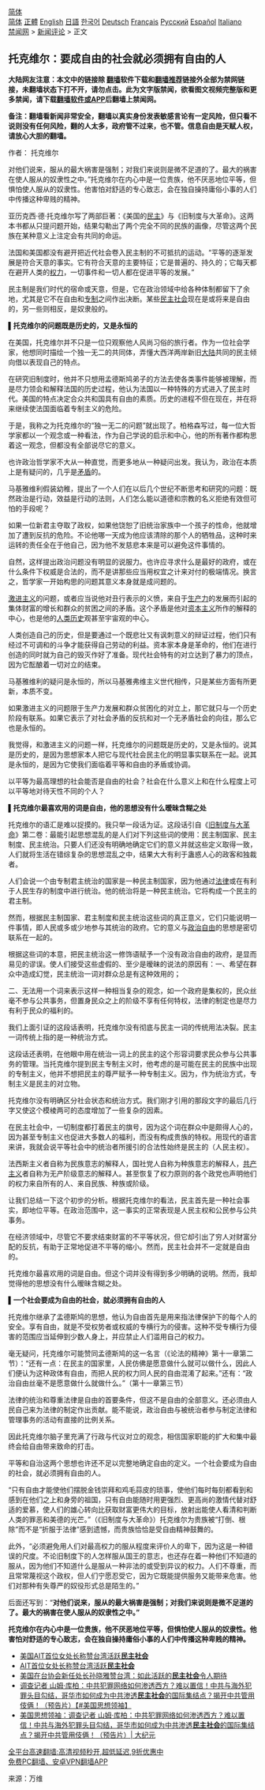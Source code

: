  <!-- 面包屑导航 --> <div class="breadcrumb"><!-- GTranslate: https://gtranslate.io/ -->  <div class="switcher notranslate">  <div class="selected">  <a href="#" onclick="return false;"> 简体</a>  </div>  <div class="option">  <a href="https://www.bannedbook.org" onclick="doGTranslate('zh-CN|zh-CN');jQuery('div.switcher div.selected a').html(jQuery(this).html());return false;" title="简体中文" class="nturl selected"> 简体</a>  <a href="https://www.bannedbook.org/zh-tw/" onclick="doGTranslate('zh-CN|zh-TW');jQuery('div.switcher div.selected a').html(jQuery(this).html());return false;" title="繁體中文" class="nturl"> 正體</a>  <a href="https://www.bannedbook.org/en/" onclick="doGTranslate('zh-CN|en');jQuery('div.switcher div.selected a').html(jQuery(this).html());return false;" title="English" class="nturl"> English</a>  <a href="https://www.bannedbook.org/ja/" onclick="doGTranslate('zh-CN|ja');jQuery('div.switcher div.selected a').html(jQuery(this).html());return false;" title="日本語" class="nturl"> 日語</a>  <a href="https://www.bannedbook.org/ko/" onclick="doGTranslate('zh-CN|ko');jQuery('div.switcher div.selected a').html(jQuery(this).html());return false;" title="한국어" class="nturl"> 한국어</a>  <a href="https://www.bannedbook.org/de/" onclick="doGTranslate('zh-CN|de');jQuery('div.switcher div.selected a').html(jQuery(this).html());return false;" title="Deutsch" class="nturl"> Deutsch</a>  <a href="https://www.bannedbook.org/fr/" onclick="doGTranslate('zh-CN|fr');jQuery('div.switcher div.selected a').html(jQuery(this).html());return false;" title="Français" class="nturl"> Français</a>  <a href="https://www.bannedbook.org/ru/" onclick="doGTranslate('zh-CN|ru');jQuery('div.switcher div.selected a').html(jQuery(this).html());return false;" title="Русский" class="nturl"> Русский</a>  <a href="https://www.bannedbook.org/es/" onclick="doGTranslate('zh-CN|es');jQuery('div.switcher div.selected a').html(jQuery(this).html());return false;" title="Español" class="nturl"> Español</a>  <a href="https://www.bannedbook.org/it/" onclick="doGTranslate('zh-CN|it');jQuery('div.switcher div.selected a').html(jQuery(this).html());return false;" title="Italiano" class="nturl"> Italiano</a>  </div>  </div>      <div class='breadcrumb-sub'><!-- Breadcrumb NavXT 6.3.0 --> <a href="https://www.bannedbook.org/" class="home">禁闻网</a> &gt; <a href="https://www.bannedbook.org/bnews/comments/" class="category">新闻评论</a> &gt; 正文</div></div><h2>托克维尔：要成自由的社会就必须拥有自由的人</h2> <p class="notice"><b>大陆网友注意：本文中的链接除 <a href="https://github.com/bannedbook/fanqiang" >翻墙</a>软件下载和<a href="https://github.com/killgcd/justmysocks/blob/master/README.md">翻墙推荐</a>链接外全部为禁网链接，未翻墙状态下打不开，请勿点击。此为文字版禁闻，欲看图文视频完整版和更多禁闻，请下载<a href="https://github.com/bannedbook/fanqiang">翻墙软件或APP</a>后翻墙上禁闻网。</p><p>备注：翻墙看新闻非常安全，翻墙以真实身份发表敏感言论有一定风险，但只看不说则没有任何风险，翻的人太多，政府管不过来，也不管。信息自由是天赋人权，请放心大胆的翻墙。</b></p>  <div class="entry"> <p>作者： 托克维尔</p> <p id="summary">对他们说来，服从的最大祸害是强制；对我们来说则是微不足道的了。最大的祸害在使人服从的奴隶性之中。”托克维尔在内心中是一位贵族，他不厌恶地位平等，但惧怕使人服从的奴隶性。他害怕对舒适的专心致志，会在独自操持庸俗小事的人们中传播这种卑贱的精神。</p> <p id="conimg">亚历克西·德·托克维尔写了两部巨著：《美国的<a href="https://www.bannedbook.org/bnews/tag/%e6%b0%91%e4%b8%bb/" class="st_tag internal_tag" rel="tag" title="标签 民主 下的日志">民主</a>》与《旧制度与大革命》。这两本书都从只提问题开始，结果勾勒出了两个完全不同的民族的画像，尽管这两个民族在某种意义上注定会有共同的命运。</p> <p>法国和美国都没有避开把近代社会卷入民主制的不可抵抗的运动。“平等的逐渐发展是符合天意的事实。它有符合天意的主要特征；它是普遍的、持久的；它每天都在避开人类的<a href="https://www.bannedbook.org/bnews/tag/%E6%9D%83%E5%8A%9B/" class="st_tag internal_tag" rel="tag" title="标签 权力 下的日志">权力</a>，一切事件和一切人都在促进平等的发展。”</p> <p>民主制是我们时代的宿命或天意，但是，它在政治领域中给各种体制都留下了余地，尤其是它不在自由和<a href="https://www.bannedbook.org/bnews/tag/%E4%B8%93%E5%88%B6/" class="st_tag internal_tag" rel="tag" title="标签 专制 下的日志">专制</a>之间作出决断。某些<a href="https://www.bannedbook.org/bnews/tag/%e6%b0%91%e4%b8%bb%e7%a4%be%e4%bc%9a/" class="st_tag internal_tag" rel="tag" title="标签 民主社会 下的日志">民主社会</a>现在是或将来是自由的，另一些则相反，是奴隶般的。</p> <p><strong>▌托克维尔的问题既是历史的，又是永恒的</strong></p> <p>在美国，托克维尔并不只是一位只观察他人风尚习俗的旅行者。作为一位社会学家，他想同时描绘一个独一无二的共同体，弄懂大西洋两岸新旧<span class='wp_keywordlink_affiliate'><a href="https://www.bannedbook.org/" title="大陆" target="_blank">大陆</a></span>共同的民主倾向借以表现自己的特点。</p> <p>在研究旧制度时，他并不只想用孟德斯鸠弟子的方法去使各类事件能够被理解，而是尽力领会和解释法国的历史过程，他认为法国以一种特殊的方式进入了民主时代。美国的特点决定合众共和国具有自由的素质。历史的进程不但在现在，并在将来继续使法国面临着专制主义的危险。</p> <p>于是，我称之为托克维尔的“独一无二的问题”就出现了。柏格森写过，每一位大哲学家都以一个观念或一种看法，作为自己学说的启示和中心，他的所有著作都构思着这一观念，但都没有全部说尽它的意义。</p> <p>也许政治哲学家不大从一种直觉，而更多地从一种疑问出发。我认为，政治在本质上是有疑问的，几乎是<a href="https://www.bannedbook.org/bnews/tag/%E7%9F%9B%E7%9B%BE/" class="st_tag internal_tag" rel="tag" title="标签 矛盾 下的日志">矛盾</a>的。</p> <p>马基雅维利假装幼稚，提出了一个人们在以后几个世纪不断思考和研究的问题：既然政治是行动，效益是行动的法则，人们怎么能以道德和宗教的名义拒绝有效但可怕的手段呢？</p>  <p>如果一位新君主夺取了政权，如果他饶恕了旧统治家族中一个孩子的性命，他就增加了遭到反抗的危险。不论他哪一天成为他应该清除的那个人的牺牲品，这种时来运转的责任全在于他自己，因为他不发慈悲本来是可以避免这件事情的。</p> <p>自然，这样提出政治问题没有明显的说服力。也许应寻求什么是最好的政府，或在什么条件下权威是合法的，而不是讲那些应当用权宜之计来对付的极端情况。换言之，哲学家一开始构思的问题其意义本身就是成问题的。</p> <p><a href="https://www.bannedbook.org/bnews/tag/%E6%BF%80%E8%BF%9B%E4%B8%BB%E4%B9%89/" class="st_tag internal_tag" rel="tag" title="标签 激进主义 下的日志">激进主义</a>的问题，或者应当说他对丑行表示的义愤，来自于<a href="https://www.bannedbook.org/bnews/tag/%E7%94%9F%E4%BA%A7%E5%8A%9B/" class="st_tag internal_tag" rel="tag" title="标签 生产力 下的日志">生产力</a>的发展而引起的集体财富的增长和群众的贫困之间的矛盾。这个矛盾是他对<span class='wp_keywordlink'><a href="https://www.bannedbook.org/forum2/topic920.html" title="资本主义与自由" target="_blank">资本主义</a></span>所作的解释的中心，也是他的<span class='wp_keywordlink'><a href="https://www.bannedbook.org/forum3/topic1750.html" title="考古学禁区-被掩藏的人类历史" target="_blank">人类历史</a></span>观甚至宇宙观的中心。</p> <p>人类创造自己的历史，但是要通过一个既悲壮又有讽刺意义的辩证过程，他们只有经过不可调和的斗争才能获得自己劳动的利益。资本家本身是革命的，他们在进行创造的同时就为自己的毁灭作好了准备。现代社会特有的对立达到了暴力的顶点，因为它酝酿着一切对立的结束。</p> <p>马基雅维利的疑问是永恒的，所以马基雅弗维主义世代相传，只是某些方面有所更新，本质不变。</p> <p>如果激进主义的问题限于生产力发展和群众贫困化的对立上，那它就只与一个历史阶段有联系。如果它表示了对社会矛盾的反抗和对一个无矛盾社会的向往，那么它也是永恒的。</p> <p>我觉得，和激进主义的问题一样，托克维尔的问题既是历史的，又是永恒的。说其是历史的，是因为思想家本人把它与现代社会民主化的明显事实联系在一起。说其是永恒的，是因为它使我们面临着平等和自由的矛盾或协调。</p> <p>以平等为最高理想的社会能否是自由的社会？社会在什么意义上和在什么程度上可以平等地对待天性不同的个人？</p> <p><strong>▌托克维尔最喜欢用的词是自由，他的思想没有什么暧昧含糊之处</strong></p> <p>托克维尔的语汇是难以捉摸的。我只举一段话为证。这段话引自《<span class='wp_keywordlink'><a href="https://www.bannedbook.org/forum2/topic1012.html" title="《旧制度与大革命》作者：托克维尔著    冯棠译" target="_blank">旧制度与大革命</a></span>》第二卷：最能引起思想混乱的是人们对下列这些词的使用：民主制国家、民主制度、民主统治。只要人们还没有明确地确定它们的意义并就这些定义取得一致，人们就将生活在错综复杂的思想混乱之中，结果大大有利于蛊惑人心的政客和独裁者。</p> <p>人们会说一个由专制君主统治的国家是一种民主制国家，因为他通过<a href="https://www.bannedbook.org/bnews/tag/%e6%b3%95%e5%be%8b/" class="st_tag internal_tag" rel="tag" title="标签 法律 下的日志">法律</a>或在有利于人民生存的制度中进行统治。他的统治将是一种民主统治。它将构成一个民主的君主制。</p>  <p>然而，根据民主制国家、君主制度和民主统治这些词的真正意义，它们只能说明一件事情，即人民或多或少地参与其统治的政府。它的意义与<a href="https://www.bannedbook.org/bnews/tag/%E6%94%BF%E6%B2%BB%E8%87%AA%E7%94%B1/" class="st_tag internal_tag" rel="tag" title="标签 政治自由 下的日志">政治自由</a>的思想是密切联系在一起的。</p> <p>根据这些词的本意，把民主统治这一修饰语赋予一个没有政治自由的政府，是显而易见的谬误。使人们接受这些虚假的、至少是暧昧的说法的原因有：一、希望在群众中造成幻觉，民主统治一词对群众总是有这种效用的；</p> <p>二、无法用一个词来表示这样一种相当复杂的观念，如一个政府是集权的，民众丝毫不参与公共事务，但置身民众之上的阶级不享有任何特权，法律的制定也是尽力有利于民众的福利的。</p> <p>我们上面引证的这段话表明，托克维尔没有彻底与民主一词的传统用法决裂。民主一词传统上指的是一种统治方式。</p> <p>这段话还表明，在他眼中用在统治一词上的民主的这个形容词要求民众参与公共事务的管理。当托克维尔提到民主专制主义时，他考虑的是可能在民主的民族中出现的专制主义，他并不想把民主的尊严赋予一种专制主义。因为，作为统治方式，专制主义是民主的对立物。</p> <p>托克维尔没有明确区分社会状态和统治方式。我们刚才引用的那段文字的最后几行字又使这个模棱两可的态度增加了一些复杂的因素。</p> <p>在民主社会中，一切制度都打着民主的旗号，因为这个词在群众中是颇得人心的，因为甚至专制主义也促进大多数人的福利，而没有构成贵族的特权。用现代的语言来讲，我就会说平等社会中的统治者所援引的合法性始终是民主的（人民主权）。</p> <p>法西斯主义者自称为民族意志的解释人，国社党人自称为种族意志的解释人，<span class='wp_keywordlink'><a href="https://www.bannedbook.org/forum2/topic6177.html" title="《共产主义的终极目的》" target="_blank">共产主义</a></span>者自称为无产阶级意志的解释人。甚至恢复了权力原则的各个政党也声明他们的权力来自所有的人、来自民族、种族或阶级。</p> <p>让我们总结一下这个初步的分析。根据托克维尔的看法，民主首先是一种社会事实，即地位平等。在政治范围中，这一事实的正常表现是人民主权和公民参与公共事务。</p> <p>在经济领域中，尽管它不要求结束财富的不平等状况，但它却引出了穷人对财富分配的反抗，有助于正常地促进不平等的缩小。然而，民主社会并不一定就是自由的。</p> <p>托克维尔最喜欢用的词是自由。但这个词并没有得到多少明确的说明。然而，我却觉得他的思想没有什么暧昧含糊之处。</p>  <p><strong>▌一个社会要成为自由的社会，就必须拥有自由的人</strong></p> <p>托克维尔继承了孟德斯鸠的思想，他认为自由首先是用来指法律保护下的每个人的安全。享有自由，就是不受权势者或权威的专横行为的侵害。这种不受专横行为侵害的范围应当延伸到少数人身上，并应禁止人们滥用自己的权力。</p> <p>毫无疑问，托克维尔可能赞同孟德斯鸠的这一名言（《论法的精神》第十一章第二节）：“还有一点：在民主的国家里，人民仿佛是愿意做什么就可以做什么，因此人们便认为这种政体有自由，而把人民的权力同人民的自由混淆了起来。”还有：“政治自由丝毫不是愿意做什么就做什么。”（第十一章第三节）</p> <p>法律的统治和尊重法律是自由的首要条件，但这不是自由的全部意义。还必须由人民自己来为法律的制定作出贡献。能不能说，政治自由与被统治者参与制定法律和管理事务的活动有直接的比例关系。</p> <p>因此托克维尔脑子里充满了行政与代议对立的观念，相信国家职能的扩大和集中最终会给自由带来致命的打击。</p> <p>平等和自治这两个思想也许还不足以完整地确定自由的定义。一个社会要成为自由的社会，就必须拥有自由的人。</p> <p>“只有自由才能使他们摆脱金钱崇拜和鸡毛蒜皮的琐事，使他们每时每刻都看到和感到在他们之上和身旁的祖国，只有自由能随时用更强烈、更高尚的激情代替对舒适的爱慕，使人们的雄心转向比获取财富更伟大的目标，放射出能使人看清和判断人类的罪恶和美德的光芒。”（《旧制度与大革命》）托克维尔为贵族被“打倒、根除”而不是“折服于法律”感到遗憾，而贵族恰恰是受自由精神鼓舞的。</p> <p>此外，“必须避免用人们对最高权力的服从程度来评价人的卑下，因为这是一种错误的尺度。不论旧制度下的人怎样服从国王的意志，也还存在着一种他们不知道的服从，因为他们不知道什么是服从一种非法的或受到异议的权力。人们不尊重，而且常常蔑视这个政权，但人们宁愿忍受它，因为它既能提供服务又能带来危害。他们对那种有失尊严的奴役形式总是陌生的。”</p> <p>后面还写到：“<strong>对他们说来，服从的最大祸害是强制；对我们来说则是微不足道的了。最大的祸害在使人服从的奴隶性之中。”</strong></p> <p><strong>托克维尔在内心中是一位贵族，他不厌恶地位平等，但惧怕使人服从的奴隶性。他害怕对舒适的专心致志，会在独自操持庸俗小事的人们中传播这种卑贱的精神。</strong></p> <ul class='op-related-articles' title='相关阅读'> <li><a href='https://www.bannedbook.org/bnews/baitai/20210718/1589629.html' target='_blank'>美国AIT首位女处长称赞台湾活跃<b>民主社会</b></a></li> <li><a href='https://www.bannedbook.org/bnews/headline/20210717/1589091.html' target='_blank'>AIT首位女处长称赞台湾活跃<b>民主社会</b></a></li> <li><a href='https://www.bannedbook.org/bnews/baitai/20210717/1589069.html' target='_blank'>美国在台协会新任处长孙晓雅赞台湾：如此活跃的<b>民主社会</b>令人期待</a></li> <li><a href='https://www.bannedbook.org/bnews/bannedvideo/20210708/1582712.html' target='_blank'>调查记者 山姆‧库柏：中共犯罪网络如何渗透西方？难以置信！中共与海外犯罪头目勾结，哥华市如何成为中共渗透<b>民主社会</b>的国际集结点？揭开中共管用伎俩！（预告片）【#美国思想领袖】</a></li> <li><a href='https://www.bannedbook.org/bnews/cbnews/20210708/1582687.html' target='_blank'>美国思想领袖：调查记者 山姆‧库柏：中共犯罪网络如何渗透西方？难以置信！中共与海外犯罪头目勾结，哥华市如何成为中共渗透<b>民主社会</b>的国际集结点？揭开中共管用伎俩！（预告片）| 大纪元</a></li> </ul> <p class="texttj"> <a href="https://github.com/bannedbook/fanqiang/wiki/V2ray%E6%9C%BA%E5%9C%BA" target="_blank">全平台高速翻墙:高清视频秒开,超低延迟,9折优惠中</a><br/> <a href="https://github.com/bannedbook/fanqiang/wiki/%E7%A6%81%E9%97%BB%E7%BD%91%E5%AE%89%E5%8D%93%E7%BF%BB%E5%A2%99%E6%96%B0%E9%97%BBAPP" target="_blank">免费PC翻墙、安卓VPN翻墙APP</a></p> <p> 来源：万维 </p><a name='sharetosocial'></a>  <div style="margin-bottom:5px;padding-bottom:5px;clear:both"> <div id="archive-pix-1" class="banner-ads"> <!-- AuctionX Display platform tag START --> <div id="26318x728x90x621x_ADSLOT2" clicktrack="%%CLICK_URL_ESC%%"></div> <!-- AuctionX Display platform tag END --> </div> <div id="archive-pix-2" class="banner-ads"> <!-- AuctionX Display platform tag START --> <div id="26315x300x250x621x_ADSLOT2" clicktrack="%%CLICK_URL_ESC%%"></div> <!-- AuctionX Display platform tag END --> </div> </div>  <div id="archive-pix-1" class="banner-ads"> <!-- AuctionX Display platform tag START --> <div id="26318x728x90x621x_ADSLOT3" clicktrack="%%CLICK_URL_ESC%%"></div> <!-- AuctionX Display platform tag END --> </div> </div><!--END ENTRY--> 